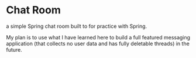 # Chat Room
a simple Spring chat room built to for practice with Spring.

My plan is to use what I have learned here to build a full featured messaging application (that collects no user data and has fully deletable threads) in the future.